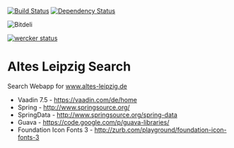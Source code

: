 [![Build Status](https://travis-ci.org/ahoehma/altes-leipzig-search.svg?branch=master)](https://travis-ci.org/ahoehma/altes-leipzig-search)
[![Dependency Status](https://www.versioneye.com/user/projects/5494867edd709d811f000591/badge.svg?style=flat)](https://www.versioneye.com/user/projects/5494867edd709d811f000591)

![Bitdeli](https://d2weczhvl823v0.cloudfront.net/ahoehma/altes-leipzig-search/trend.png)

[![wercker status](https://app.wercker.com/status/b1b70360527c4912a5527c73d3c79caf/m "wercker status")](https://app.wercker.com/project/bykey/b1b70360527c4912a5527c73d3c79caf)

Altes Leipzig Search
====================

Search Webapp for www.altes-leipzig.de

* Vaadin 7.5 - https://vaadin.com/de/home
* Spring - http://www.springsource.org/
* SpringData - http://www.springsource.org/spring-data
* Guava - https://code.google.com/p/guava-libraries/
* Foundation Icon Fonts 3 - http://zurb.com/playground/foundation-icon-fonts-3




